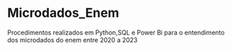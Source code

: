 # Microdados_Enem
Procedimentos realizados em Python,SQL e Power Bi para o entendimento dos microdados do enem entre 2020 a 2023
